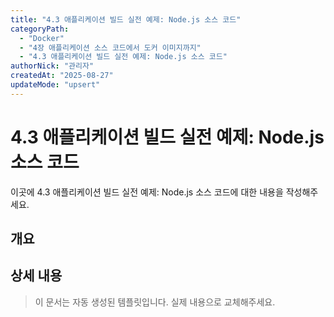 ```yaml
---
title: "4.3 애플리케이션 빌드 실전 예제: Node.js 소스 코드"
categoryPath:
  - "Docker"
  - "4장 애플리케이션 소스 코드에서 도커 이미지까지"
  - "4.3 애플리케이션 빌드 실전 예제: Node.js 소스 코드"
authorNick: "관리자"
createdAt: "2025-08-27"
updateMode: "upsert"
---
```


# 4.3 애플리케이션 빌드 실전 예제: Node.js 소스 코드

이곳에 4.3 애플리케이션 빌드 실전 예제: Node.js 소스 코드에 대한 내용을 작성해주세요.

## 개요

<!-- 내용을 작성해주세요 -->

## 상세 내용

<!-- 내용을 작성해주세요 -->

> 이 문서는 자동 생성된 템플릿입니다. 실제 내용으로 교체해주세요.
